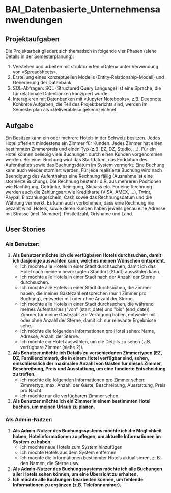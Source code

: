 # BAI_Datenbasierte_Unternehmensanwendungen

## Projektaufgaben
Die Projektarbeit gliedert sich thematisch in folgende vier Phasen (siehe Details in der 
Semesterplanung):
1. Verstehen und arbeiten mit strukturierten «Daten» unter Verwendung von 
«Spreadsheets».
2. Erstellung eines konzeptuellen Modells (Entity-Relationship-Modell) und Generierung der 
Datenbank.
3. SQL-Abfragen: SQL (Structured Query Language) ist eine Sprache, die für relationale 
Datenbanken konzipiert wurde.
4. Interagieren mit Datenbanken mit «Jupyter Notebooks», z.B. Deepnote.
Konkrete Aufgaben, die Teil des Projektberichts sind, werden im Semesterplan als 
«Deliverables» gekennzeichnet


## Aufgabe
Ein Besitzer kann ein oder mehrere Hotels in der Schweiz besitzen. Jedes Hotel offeriert 
mindestens ein Zimmer für Kunden. Jedes Zimmer hat einen bestimmten Zimmerpreis und 
einen Typ (z.B. EZ, DZ, Studio, …). Für ein Hotel können beliebig viele Buchungen durch 
einen Kunden vorgenommen werden. Bei einer Buchung wird das Startdatum, das Enddatum
des Aufenthaltes sowie das Buchungsdatum im System vermerkt. Eine Buchung kann auch 
wieder storniert werden. Für jede realisierte Buchung wird nach Beendigung des Aufenthaltes 
eine Rechnung fällig (Ausnahme ist eine stornierte Buchung). Die Rechnung besteht i.d.R. aus 
mehreren Positionen wie Nächtigung, Getränke, Reinigung, Skipass etc. Für eine Rechnung 
werden auch die Zahlungsart wie Kreditkarte (VISA, AMEX, …), Twint, Paypal, 
Einzahlungsschein, Cash sowie das Rechnungsdatum und die Währung vermerkt. Es kann 
auch vorkommen, dass eine Rechnung nie bezahlt wird. Hotels, sowie deren Kunden haben 
jeweils genau eine Adresse mit Strasse (incl. Nummer), Postleitzahl, Ortsname und Land.


## User Stories
### Als Benutzer:
1. **Als Benutzer möchte ich die verfügbaren Hotels durchsuchen, damit ich dasjenige 
auswählen kann, welches meinen Wünschen entspricht.**
    - Ich möchte alle Hotels in einer Stadt durchsuchen, damit ich das Hotel nach 
meinem bevorzugten Standort (Stadt) auswählen kann.
    - Ich möchte alle Hotels in einer Stadt nach der Anzahl der Sterne durchsuchen.
    - Ich möchte alle Hotels in einer Stadt durchsuchen, die Zimmer haben, die 
meiner Gästezahl entsprechen (nur 1 Zimmer pro Buchung), entweder mit oder 
ohne Anzahl der Sterne.
    - Ich möchte alle Hotels in einer Stadt durchsuchen, die während meines 
Aufenthaltes ("von" (start_date) und "bis" (end_date)) Zimmer für meine 
Gästezahl zur Verfügung haben, entweder mit oder ohne Anzahl der Sterne, 
damit ich nur relevante Ergebnisse sehe.
    - Ich möchte die folgenden Informationen pro Hotel sehen: Name, Adresse, 
Anzahl der Sterne.
    - Ich möchte ein Hotel auswählen, um die Details zu sehen (z.B. verfügbare 
Zimmer [siehe 2]).
2. **Als Benutzer möchte ich Details zu verschiedenen Zimmertypen (EZ, DZ, 
Familienzimmer), die in einem Hotel verfügbar sind, sehen, einschliesslich der 
maximalen Anzahl von Gästen für dieses Zimmer, Beschreibung, Preis und 
Ausstattung, um eine fundierte Entscheidung zu treffen.**
    - Ich möchte die folgenden Informationen pro Zimmer sehen: Zimmertyp, max. 
Anzahl der Gäste, Beschreibung, Ausstattung, Preis pro Nacht.
    - Ich möchte nur die verfügbaren Zimmer sehen.
3. **Als Benutzer möchte ich ein Zimmer in einem bestimmten Hotel buchen, um meinen 
Urlaub zu planen.**

### Als Admin-Nutzer:
1. **Als Admin-Nutzer des Buchungssystems möchte ich die Möglichkeit haben, 
Hotelinformationen zu pflegen, um aktuelle Informationen im System zu haben.**
    - Ich möchte neue Hotels zum System hinzufügen
    - Ich möchte Hotels aus dem System entfernen
    - Ich möchte die Informationen bestimmter Hotels aktualisieren, z. B. den 
Namen, die Sterne usw.
2. **Als Admin-Nutzer des Buchungssystems möchte ich alle Buchungen aller Hotels 
sehen können, um eine Übersicht zu erhalten.**
3. **Ich möchte alle Buchungen bearbeiten können, um fehlende Informationen zu 
ergänzen (z.B. Telefonnummer).**
